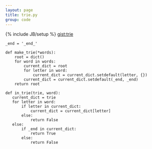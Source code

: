 ```yaml
---
layout: page
title: trie.py
group: code
---
```

{% include JB/setup %}
[gist:trie](https://gist.github.com/hillscottc/d60e7fbe714a6a4b8f9b)


    _end = '_end_'
     
    def make_trie(*words):
        root = dict()
        for word in words:
            current_dict = root
            for letter in word:
                current_dict = current_dict.setdefault(letter, {})
            current_dict = current_dict.setdefault(_end, _end)
        return root
        
    def in_trie(trie, word):
       current_dict = trie
       for letter in word:
           if letter in current_dict:
               current_dict = current_dict[letter]
           else:
               return False
       else:
           if _end in current_dict:
               return True
           else:
               return False



